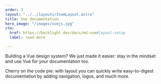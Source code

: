 ```yaml
---
order: 3
layout: "../../layouts/ItemLayout.astro"
title: Vue documentation
hero_image: "/images/vuejs.jpg"
cta:
  href: https://backlight.dev/docs/md-vue#layout-setup
  label: read more

---
```

Building a Vue design system? We just made it easier: stay in the mindset and use Vue for your documentation too.

Cherry on the code pie: with layout you can quickly write easy-to-digest documentation by adding navigation, logos, and much more.